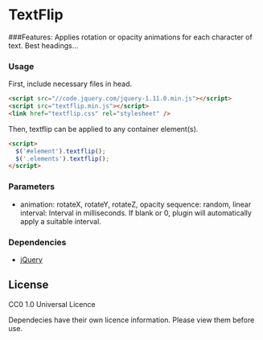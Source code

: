 TextFlip
========

###Features:
Applies rotation or opacity animations for each character of text. Best headings...

### Usage
First, include necessary files in head.
```html
<script src="//code.jquery.com/jquery-1.11.0.min.js"></script>
<script src="textflip.min.js"></script>
<link href="textflip.css" rel="stylesheet" />
```

Then, textflip can be applied to any container element(s).
```html
<script>
  $('#element').textflip();
  $('.elements').textflip();
</script>
```

### Parameters
* animation: rotateX, rotateY, rotateZ, opacity
sequence: random, linear
interval: Interval in milliseconds. If blank or 0, plugin will automatically apply a suitable interval.

### Dependencies
* [jQuery](http://jquery.com/)

License
------------
CC0 1.0 Universal Licence

Dependecies have their own licence information. Please view them before use.
